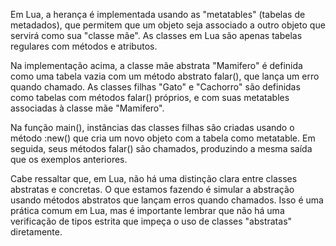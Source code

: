 Em Lua, a herança é implementada usando as "metatables" (tabelas de metadados), que permitem que um objeto seja associado a outro objeto que servirá como sua "classe mãe". As classes em Lua são apenas tabelas regulares com métodos e atributos.

Na implementação acima, a classe mãe abstrata "Mamifero" é definida como uma tabela vazia com um método abstrato falar(), que lança um erro quando chamado. As classes filhas "Gato" e "Cachorro" são definidas como tabelas com métodos falar() próprios, e com suas metatables associadas à classe mãe "Mamifero".

Na função main(), instâncias das classes filhas são criadas usando o método :new() que cria um novo objeto com a tabela como metatable. Em seguida, seus métodos falar() são chamados, produzindo a mesma saída que os exemplos anteriores.

Cabe ressaltar que, em Lua, não há uma distinção clara entre classes abstratas e concretas. O que estamos fazendo é simular a abstração usando métodos abstratos que lançam erros quando chamados. Isso é uma prática comum em Lua, mas é importante lembrar que não há uma verificação de tipos estrita que impeça o uso de classes "abstratas" diretamente.
